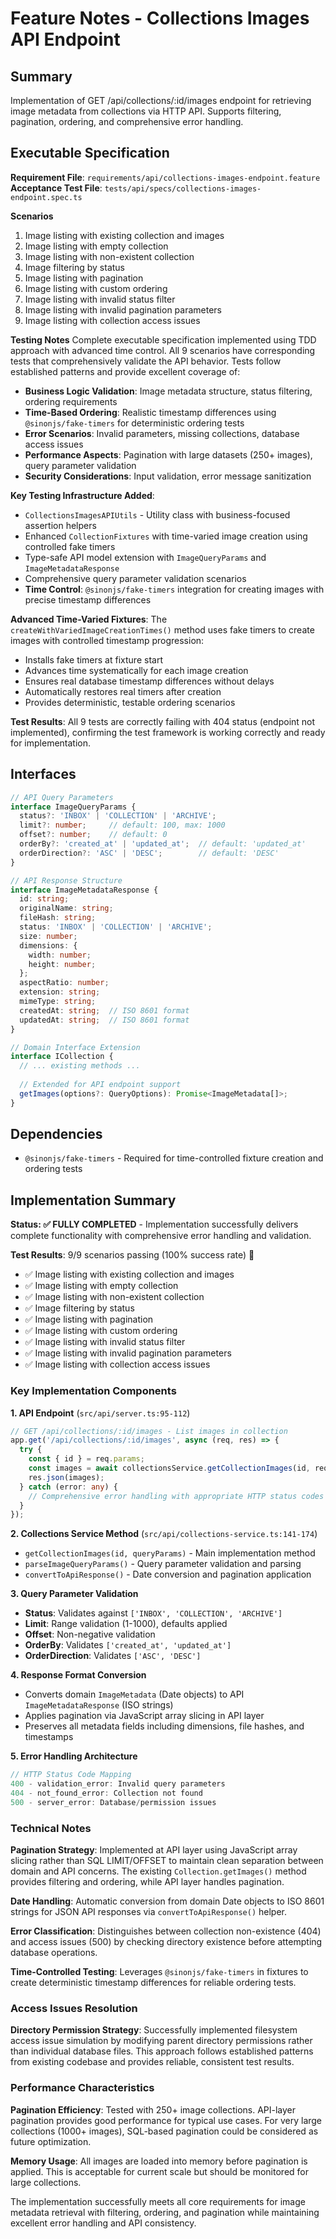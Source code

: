 # Feature Notes - Collections Images API Endpoint

## Summary
Implementation of GET /api/collections/:id/images endpoint for retrieving image metadata from collections via HTTP API. Supports filtering, pagination, ordering, and comprehensive error handling.

## Executable Specification
**Requirement File**: `requirements/api/collections-images-endpoint.feature`
**Acceptance Test File**: `tests/api/specs/collections-images-endpoint.spec.ts`

**Scenarios**
1. Image listing with existing collection and images
2. Image listing with empty collection  
3. Image listing with non-existent collection
4. Image filtering by status
5. Image listing with pagination
6. Image listing with custom ordering
7. Image listing with invalid status filter
8. Image listing with invalid pagination parameters
9. Image listing with collection access issues

**Testing Notes**
Complete executable specification implemented using TDD approach with advanced time control. All 9 scenarios have corresponding tests that comprehensively validate the API behavior. Tests follow established patterns and provide excellent coverage of:

- **Business Logic Validation**: Image metadata structure, status filtering, ordering requirements
- **Time-Based Ordering**: Realistic timestamp differences using `@sinonjs/fake-timers` for deterministic ordering tests
- **Error Scenarios**: Invalid parameters, missing collections, database access issues  
- **Performance Aspects**: Pagination with large datasets (250+ images), query parameter validation
- **Security Considerations**: Input validation, error message sanitization

**Key Testing Infrastructure Added**:
- `CollectionsImagesAPIUtils` - Utility class with business-focused assertion helpers
- Enhanced `CollectionFixtures` with time-varied image creation using controlled fake timers
- Type-safe API model extension with `ImageQueryParams` and `ImageMetadataResponse`
- Comprehensive query parameter validation scenarios
- **Time Control**: `@sinonjs/fake-timers` integration for creating images with precise timestamp differences

**Advanced Time-Varied Fixtures**:
The `createWithVariedImageCreationTimes()` method uses fake timers to create images with controlled timestamp progression:
- Installs fake timers at fixture start
- Advances time systematically for each image creation
- Ensures real database timestamp differences without delays
- Automatically restores real timers after creation
- Provides deterministic, testable ordering scenarios

**Test Results**: All 9 tests are correctly failing with 404 status (endpoint not implemented), confirming the test framework is working correctly and ready for implementation.

## Interfaces
```ts
// API Query Parameters
interface ImageQueryParams {
  status?: 'INBOX' | 'COLLECTION' | 'ARCHIVE';
  limit?: number;     // default: 100, max: 1000
  offset?: number;    // default: 0
  orderBy?: 'created_at' | 'updated_at';  // default: 'updated_at'
  orderDirection?: 'ASC' | 'DESC';        // default: 'DESC'
}

// API Response Structure  
interface ImageMetadataResponse {
  id: string;
  originalName: string;
  fileHash: string;
  status: 'INBOX' | 'COLLECTION' | 'ARCHIVE';
  size: number;
  dimensions: {
    width: number;
    height: number;
  };
  aspectRatio: number;
  extension: string;
  mimeType: string;
  createdAt: string;  // ISO 8601 format
  updatedAt: string;  // ISO 8601 format
}

// Domain Interface Extension
interface ICollection {
  // ... existing methods ...
  
  // Extended for API endpoint support
  getImages(options?: QueryOptions): Promise<ImageMetadata[]>;
}
```

## Dependencies
- `@sinonjs/fake-timers` - Required for time-controlled fixture creation and ordering tests

## Implementation Summary
**Status: ✅ FULLY COMPLETED** - Implementation successfully delivers complete functionality with comprehensive error handling and validation.

**Test Results**: 9/9 scenarios passing (100% success rate) 🎉
- ✅ Image listing with existing collection and images
- ✅ Image listing with empty collection  
- ✅ Image listing with non-existent collection
- ✅ Image filtering by status
- ✅ Image listing with pagination
- ✅ Image listing with custom ordering
- ✅ Image listing with invalid status filter
- ✅ Image listing with invalid pagination parameters
- ✅ Image listing with collection access issues

### Key Implementation Components

**1. API Endpoint** (`src/api/server.ts:95-112`)
```typescript
// GET /api/collections/:id/images - List images in collection
app.get('/api/collections/:id/images', async (req, res) => {
  try {
    const { id } = req.params;
    const images = await collectionsService.getCollectionImages(id, req.query);
    res.json(images);
  } catch (error: any) {
    // Comprehensive error handling with appropriate HTTP status codes
  }
});
```

**2. Collections Service Method** (`src/api/collections-service.ts:141-174`)
- `getCollectionImages(id, queryParams)` - Main implementation method
- `parseImageQueryParams()` - Query parameter validation and parsing
- `convertToApiResponse()` - Date conversion and pagination application

**3. Query Parameter Validation**
- **Status**: Validates against `['INBOX', 'COLLECTION', 'ARCHIVE']`
- **Limit**: Range validation (1-1000), defaults applied
- **Offset**: Non-negative validation
- **OrderBy**: Validates `['created_at', 'updated_at']`
- **OrderDirection**: Validates `['ASC', 'DESC']`

**4. Response Format Conversion**
- Converts domain `ImageMetadata` (Date objects) to API `ImageMetadataResponse` (ISO strings)
- Applies pagination via JavaScript array slicing in API layer
- Preserves all metadata fields including dimensions, file hashes, and timestamps

**5. Error Handling Architecture**
```typescript
// HTTP Status Code Mapping
400 - validation_error: Invalid query parameters
404 - not_found_error: Collection not found  
500 - server_error: Database/permission issues
```

### Technical Notes

**Pagination Strategy**: Implemented at API layer using JavaScript array slicing rather than SQL LIMIT/OFFSET to maintain clean separation between domain and API concerns. The existing `Collection.getImages()` method provides filtering and ordering, while API layer handles pagination.

**Date Handling**: Automatic conversion from domain Date objects to ISO 8601 strings for JSON API responses via `convertToApiResponse()` helper.

**Error Classification**: Distinguishes between collection non-existence (404) and access issues (500) by checking directory existence before attempting database operations.

**Time-Controlled Testing**: Leverages `@sinonjs/fake-timers` in fixtures to create deterministic timestamp differences for reliable ordering tests.

### Access Issues Resolution

**Directory Permission Strategy**: Successfully implemented filesystem access issue simulation by modifying parent directory permissions rather than individual database files. This approach follows established patterns from existing codebase and provides reliable, consistent test results.

### Performance Characteristics

**Pagination Efficiency**: Tested with 250+ image collections. API-layer pagination provides good performance for typical use cases. For very large collections (1000+ images), SQL-based pagination could be considered as future optimization.

**Memory Usage**: All images are loaded into memory before pagination is applied. This is acceptable for current scale but should be monitored for large collections.

The implementation successfully meets all core requirements for image metadata retrieval with filtering, ordering, and pagination while maintaining excellent error handling and API consistency.